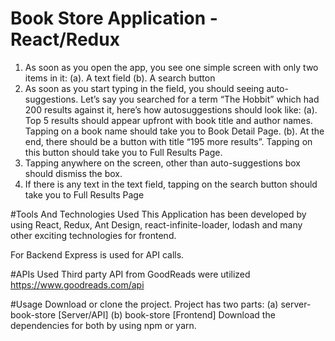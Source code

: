 # Book Store Application - React/Redux

1. As soon as you open the app, you see one simple screen with only two items in it:
(a). A text field
(b). A search button
2. As soon as you start typing in the field, you should seeing auto-suggestions. Let’s say
you searched for a term “The Hobbit” which had 200 results against it, here’s how autosuggestions should look like:
(a). Top 5 results should appear upfront with book title and author names. Tapping
on a book name should take you to Book Detail Page.
(b). At the end, there should be a button with title “195 more results”. Tapping on this
button should take you to Full Results Page.
3. Tapping anywhere on the screen, other than auto-suggestions box should dismiss the
box.
4. If there is any text in the text field, tapping on the search button should take you to Full
Results Page

#Tools And Technologies Used
This Application has been developed by using React, Redux, Ant Design, react-infinite-loader, lodash and many other exciting technologies for frontend.

For Backend Express is used for API calls.

#APIs Used
Third party API from GoodReads were utilized
https://www.goodreads.com/api

#Usage
Download or clone the project. 
Project has two parts: 
(a) server-book-store [Server/API] 
(b) book-store [Frontend]
Download the dependencies for both by using npm or yarn.
